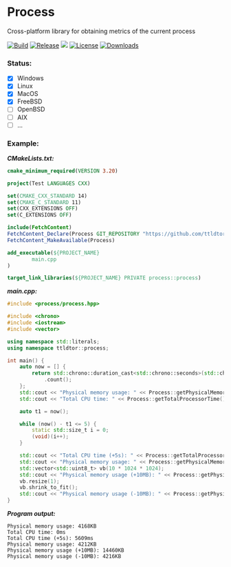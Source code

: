 # Process
Cross-platform library for obtaining metrics of the current process

[![Build](https://github.com/ttldtor/Process/actions/workflows/build.yml/badge.svg?branch=default)](https://github.com/ttldtor/Process/actions/workflows/build.yml)
[![Release](https://img.shields.io/github/v/release/ttldtor/Process)](https://github.com/ttldtor/Process/releases/latest)
![](https://img.shields.io/badge/C++%20standard-C++14-blueviolet)
[![License](https://img.shields.io/badge/license-BSL--1.0-orange)](https://github.com/ttldtor/Process/blob/default/LICENSE)
[![Downloads](https://img.shields.io/github/downloads/ttldtor/Process/total)](https://github.com/ttldtor/Process/releases/latest)

### Status:
* [x] Windows
* [x] Linux
* [x] MacOS
* [x] FreeBSD
* [ ] OpenBSD
* [ ] AIX
* [ ] ...

### Example:

_**CMakeLists.txt:**_
```cmake
cmake_minimum_required(VERSION 3.20)

project(Test LANGUAGES CXX)

set(CMAKE_CXX_STANDARD 14)
set(CMAKE_C_STANDARD 11)
set(CXX_EXTENSIONS OFF)
set(C_EXTENSIONS OFF)

include(FetchContent)
FetchContent_Declare(Process GIT_REPOSITORY "https://github.com/ttldtor/Process.git" GIT_TAG default)
FetchContent_MakeAvailable(Process)

add_executable(${PROJECT_NAME}
        main.cpp
)

target_link_libraries(${PROJECT_NAME} PRIVATE process::process)

```

**_main.cpp:_**
```cpp
#include <process/process.hpp>

#include <chrono>
#include <iostream>
#include <vector>

using namespace std::literals;
using namespace ttldtor::process;

int main() {
    auto now = [] {
        return std::chrono::duration_cast<std::chrono::seconds>(std::chrono::steady_clock::now().time_since_epoch())
            .count();
    };
    std::cout << "Physical memory usage: " << Process::getPhysicalMemorySize() / 1024 << "KB" << std::endl;
    std::cout << "Total CPU time: " << Process::getTotalProcessorTime().count() << "ms" << std::endl;

    auto t1 = now();

    while (now() - t1 <= 5) {
        static std::size_t i = 0;
        (void)(i++);
    }

    std::cout << "Total CPU time (+5s): " << Process::getTotalProcessorTime().count() << "ms" << std::endl;
    std::cout << "Physical memory usage: " << Process::getPhysicalMemorySize() / 1024 << "KB" << std::endl;
    std::vector<std::uint8_t> vb(10 * 1024 * 1024);
    std::cout << "Physical memory usage (+10MB): " << Process::getPhysicalMemorySize() / 1024 << "KB" << std::endl;
    vb.resize(1);
    vb.shrink_to_fit();
    std::cout << "Physical memory usage (-10MB): " << Process::getPhysicalMemorySize() / 1024 << "KB" << std::endl;
}
```

_**Program output:**_
```text
Physical memory usage: 4168KB
Total CPU time: 0ms
Total CPU time (+5s): 5609ms
Physical memory usage: 4212KB
Physical memory usage (+10MB): 14460KB
Physical memory usage (-10MB): 4216KB
```